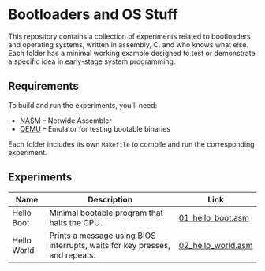 # Bootloaders and OS Stuff

This repository contains a collection of experiments related to bootloaders and operating systems, written in assembly, C, and who knows what else. Each folder has a minimal working example designed to test or demonstrate a specific idea in early-stage system programming.

## Requirements

To build and run the experiments, you'll need:

- [NASM](https://www.nasm.us/) – Netwide Assembler
- [QEMU](https://www.qemu.org/) – Emulator for testing bootable binaries

Each folder includes its own `Makefile` to compile and run the corresponding experiment.

## Experiments

| Name | Description | Link |
|------|-------------|------|
| Hello Boot | Minimal bootable program that halts the CPU. | [01_hello_boot.asm](https://github.com/LautaroJayat/bootloaders-and-os-stuff/blob/main/01_hello_boot/src/main.asm) |
| Hello World | Prints a message using BIOS interrupts, waits for key presses, and repeats. | [02_hello_world.asm](https://github.com/LautaroJayat/bootloaders-and-os-stuff/blob/main/02_hello_world/src/main.asm) |
